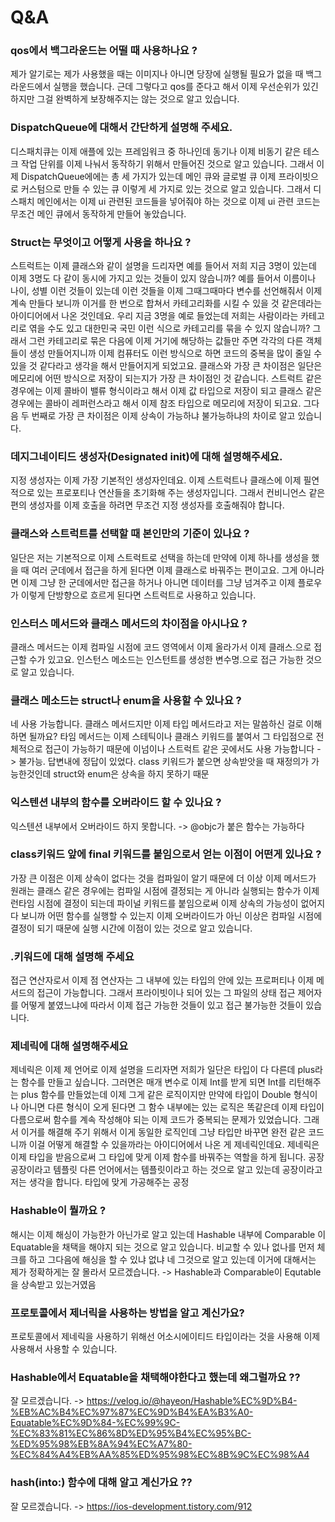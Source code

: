 # Q&A

### qos에서 백그라운드는 어떨 때 사용하나요 ?
제가 알기로는 제가 사용했을 때는 이미지나 아니면 당장에 실행될 필요가 없을 때 백그라운드에서 실행을 했습니다. 근데 그렇다고 qos를 준다고 해서 이제 우선순위가 있긴 하지만 그걸 완벽하게 보장해주지는 않는 것으로 알고 있습니다.

### DispatchQueue에 대해서 간단하게 설명해 주세요.
디스패치큐는 이제 애플에 있는 프레임워크 중 하나인데 동기나 이제 비동기 같은 테스크 작업 단위를 이제 나눠서 동작하기 위해서 만들어진 것으로 알고 있습니다. 그래서 이제 DispatchQueue에에는 총 세 가지가 있는데 메인 큐와 글로벌 큐 이제 프라이빗으로 커스텀으로 만들 수 있는 큐 이렇게 세 가지로 있는 것으로 알고 있습니다. 그래서 디스패치 메인에서는 이제 ui 관련된 코드들을 넣어줘야 하는 것으로 이제 ui 관련 코드는 무조건 메인 큐에서 동작하게 만들어 놓았습니다.

### Struct는 무엇이고 어떻게 사용을 하나요 ?
스트럭트는 이제 클래스와 같이 설명을 드리자면 예를 들어서 저희 지금 3명이 있는데 이제 3명도 다 같이 동시에 가지고 있는 것들이 있지 않습니까? 예를 들어서 이름이나 나이, 성별 이런 것들이 있는데 이런 것들을 이제 그때그때마다 변수를 선언해줘서 이제 계속 만들다 보니까 이거를 한 번으로 합쳐서 카테고리화를 시킬 수 있을 것 같은데라는 아이디어에서 나온 것인데요. 우리 지금 3명을 예로 들었는데 저희는 사람이라는 카테고리로 엮을 수도 있고 대한민국 국민 이런 식으로 카테고리를 묶을 수 있지 않습니까? 그래서 그런 카테고리로 묶은 다음에 이제 거기에 해당하는 값들만 주면 각각의 다른 객체들이 생성 만들어지니까 이제 컴퓨터도 이런 방식으로 하면 코드의 중복을 많이 줄일 수 있을 것 같다라고 생각을 해서 만들어지게 되었고요. 클래스와  가장 큰 차이점은 일단은 메모리에 어떤 방식으로 저장이 되는지가 가장 큰 차이점인 것 같습니다. 스트럭트 같은 경우에는 이제 콜바이 밸류 형식이라고 해서 이제 값 타입으로 저장이 되고 클래스 같은 경우에는 콜바이 레퍼런스라고 해서 이제 참조 타입으로 메모리에 저장이 되고요. 그다음 두 번째로 가장 큰 차이점은 이제 상속이 가능하냐 불가능하냐의 차이로 알고 있습니다.

### 데지그네이티드 생성자(Designated init)에 대해 설명해주세요.
 지정 생성자는 이제 가장 기본적인 생성자인데요. 이제 스트럭트나 클래스에 이제 필연적으로 있는 프로포티나 연산들을 초기화해 주는 생성자입니다. 그래서 컨비니언스 같은 편의 생성자를 이제 호출을 하려면 무조건 지정 생성자를 호출해줘야 합니다. 

 ### 클래스와 스트럭트를 선택할 때 본인만의 기준이 있나요 ?
 일단은 저는 기본적으로 이제 스트럭트로 선택을 하는데 만약에 이제 하나를 생성을 했을 때 여러 군데에서 접근을 하게 된다면 이제 클래스로 바꿔주는 편이고요. 그게 아니라면 이제 그냥 한 군데에서만 접근을 하거나 아니면 데이터를 그냥 넘겨주고 이제 플로우가 이렇게 단방향으로 흐르게 된다면 스트럭트로 사용하고 있습니다.

 ### 인스터스 메서드와 클래스 메서드의 차이점을 아시나요 ?
 클래스 메서드는 이제 컴파일 시점에 코드 영역에서 이제 올라가서 이제 클래스.으로 접근할 수가 있고요. 인스턴스 메소드는 인스턴트를 생성한 변수명.으로 접근 가능한 것으로 알고 있습니다.

 ### 클래스 메소드는 struct나 enum을 사용할 수 있나요 ?
 네 사용 가능합니다. 클래스 메서드지만 이제 타입 메서드라고 저는 말씀하신 걸로 이해하면 될까요? 타임 메서드는 이제 스테틱이나 클래스 키워드를 붙여서 그 타입점으로 전체적으로 접근이 가능하기 때문에 이넘이나 스트럭트 같은 곳에서도 사용 가능합니다
-> 불가능. 답변내에 정답이 있었다. class 키워드가 붙으면 상속받앗을 때 재정의가 가능한것인데 struct와 enum은 상속을 하지 못하기 때문


 ### 익스텐션 내부의 함수를 오버라이드 할 수 있나요 ?
 익스텐션 내부에서 오버라이드 하지 못합니다.
 -> @objc가 붙은 함수는 가능하다

 ### class키워드 앞에 final 키워드를 붙임으로서 얻는 이점이 어떤게 있나요 ?
 가장 큰 이점은 이제 상속이 없다는 것을 컴파일이 알기 때문에 더 이상 이제 메서드가 원래는 클래스 같은 경우에는 컴파일 시점에 결정되는 게 아니라 실행되는 함수가 이제 런타임 시점에 결정이 되는데 파이널 키워드를 붙임으로써 이제 상속의 가능성이 없어지다 보니까 어떤 함수를 실행할 수 있는지 이제 오버라이드가 아닌 이상은 컴파일 시점에 결정이 되기 때문에 실행 시간에 이점이 있는 것으로 알고 있습니다.

 ### .키워드에 대해 설명해 주세요
 접근 연산자로서 이제 점 연산자는 그 내부에 있는 타입의 안에 있는 프로퍼티나 이제 메서드의 접근이 가능합니다. 그래서 프라이빗이나 되어 있는 그 파일의 상태 접근 제어자를 어떻게 붙였느냐에 따라서 이제 접근 가능한 것들이 있고 접근 불가능한 것들이 있습니다.

 ### 제네릭에 대해 설명해주세요
 제네릭은 이제 제 언어로 이제 설명을 드리자면 저희가 일단은 타입이 다 다른데 plus라는 함수를 만들고 싶습니다.  그러면은 매개 변수로 이제 Int를 받게 되면 Int를 리턴해주는 plus 함수를 만들었는데 이제 그게 같은 로직이지만 만약에 타입이 Double 형식이나 아니면 다른 형식이 오게 된다면 그 함수 내부에는 있는 로직은 똑같은데 이제 타입이 다름으로써 함수를 계속 작성해야 되는 이제 코드가 중복되는 문제가 있었습니다. 그래서 이거를 해결해 주기 위해서 이게 동일한 로직인데 그냥 타입만 바꾸면 완전 같은 코드니까 이걸 어떻게 해결할 수 있을까라는 아이디어에서 나온 게 제네릭인데요. 제네릭은 이제 타입을 받음으로써 그 타입에 맞게 이제 함수를 바꿔주는 역할을 하게 됩니다.  공장 공장이라고 템플릿 다른 언어에서는 템플릿이라고 하는 것으로 알고 있는데 공장이라고 저는 생각을 합니다. 타입에 맞게 가공해주는 공정

 ### Hashable이 뭘까요 ?
 해시는 이제 해싱이 가능한가 아닌가로 알고 있는데 Hashable 내부에 Comparable 이 Equatable을 채택을 해야지 되는 것으로 알고 있습니다. 비교할 수 있나 없나를 먼저 체크를 하고 그다음에 해싱을 할 수 있냐 없냐 네 그것으로 알고 있는데 이거에 대해서는 제가 정확하게는 잘 몰라서 모르겠습니다.
-> Hashable과 Comparable이 Equtable을 상속받고 있는거였음

 ### 프로토콜에서 제너릭을 사용하는 방법을 알고 계신가요? 
 프로토콜에서 제네릭을 사용하기 위해선 어소시에이티드 타입이라는 것을 사용해 이제 사용해서 사용할 수 있습니다.

 ### Hashable에서 Equatable을 채택해야한다고 했는데 왜그럴까요 ??
 잘 모르겠습니다.
 -> https://velog.io/@hayeon/Hashable%EC%9D%B4-%EB%AC%B4%EC%97%87%EC%9D%B4%EA%B3%A0-Equatable%EC%9D%84-%EC%99%9C-%EC%83%81%EC%86%8D%ED%95%B4%EC%95%BC-%ED%95%98%EB%8A%94%EC%A7%80-%EC%84%A4%EB%AA%85%ED%95%98%EC%8B%9C%EC%98%A4

### hash(into:) 함수에 대해 알고 계신가요 ??
잘 모르겠습니다.
-> https://ios-development.tistory.com/912
